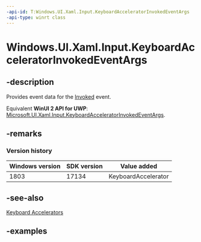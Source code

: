 ```yaml
---
-api-id: T:Windows.UI.Xaml.Input.KeyboardAcceleratorInvokedEventArgs
-api-type: winrt class
---
```


<!-- Class syntax.
public class KeyboardAcceleratorInvokedEventArgs 
-->

# Windows.UI.Xaml.Input.KeyboardAcceleratorInvokedEventArgs

## -description
Provides event data for the [Invoked](keyboardaccelerator_invoked.md) event.

Equivalent **WinUI 2 API for UWP**: [Microsoft.UI.Xaml.Input.KeyboardAcceleratorInvokedEventArgs](/windows/winui/api/microsoft.ui.xaml.input.keyboardacceleratorinvokedeventargs).

## -remarks

### Version history

| Windows version | SDK version | Value added |
| -- | -- | -- |
| 1803 | 17134 | KeyboardAccelerator |

## -see-also
[Keyboard Accelerators](/windows/uwp/design/input/keyboard-accelerators)

## -examples

